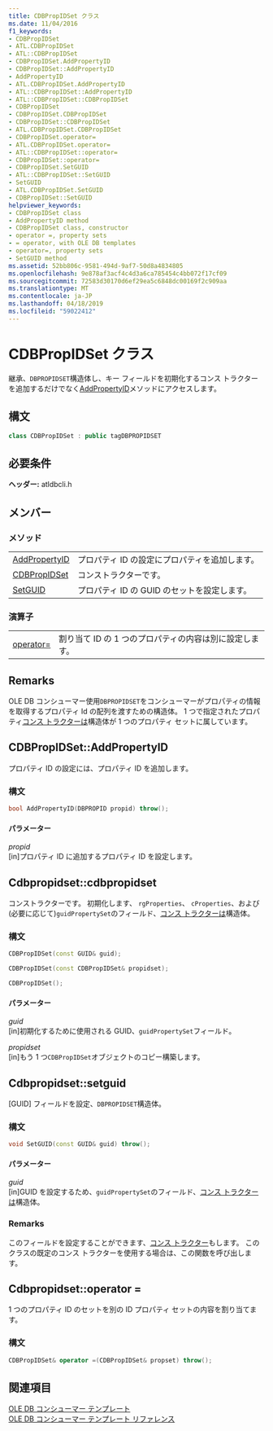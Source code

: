 ```yaml
---
title: CDBPropIDSet クラス
ms.date: 11/04/2016
f1_keywords:
- CDBPropIDSet
- ATL.CDBPropIDSet
- ATL::CDBPropIDSet
- CDBPropIDSet.AddPropertyID
- CDBPropIDSet::AddPropertyID
- AddPropertyID
- ATL.CDBPropIDSet.AddPropertyID
- ATL::CDBPropIDSet::AddPropertyID
- ATL::CDBPropIDSet::CDBPropIDSet
- CDBPropIDSet
- CDBPropIDSet.CDBPropIDSet
- CDBPropIDSet::CDBPropIDSet
- ATL.CDBPropIDSet.CDBPropIDSet
- CDBPropIDSet.operator=
- ATL.CDBPropIDSet.operator=
- ATL::CDBPropIDSet::operator=
- CDBPropIDSet::operator=
- CDBPropIDSet.SetGUID
- ATL::CDBPropIDSet::SetGUID
- SetGUID
- ATL.CDBPropIDSet.SetGUID
- CDBPropIDSet::SetGUID
helpviewer_keywords:
- CDBPropIDSet class
- AddPropertyID method
- CDBPropIDSet class, constructor
- operator =, property sets
- = operator, with OLE DB templates
- operator=, property sets
- SetGUID method
ms.assetid: 52bb806c-9581-494d-9af7-50d8a4834805
ms.openlocfilehash: 9e878af3acf4c4d3a6ca785454c4bb072f17cf09
ms.sourcegitcommit: 72583d30170d6ef29ea5c6848dc00169f2c909aa
ms.translationtype: MT
ms.contentlocale: ja-JP
ms.lasthandoff: 04/18/2019
ms.locfileid: "59022412"
---
```

# <a name="cdbpropidset-class"></a>CDBPropIDSet クラス

継承、`DBPROPIDSET`構造体し、キー フィールドを初期化するコンス トラクターを追加するだけでなく[AddPropertyID](../../data/oledb/cdbpropidset-addpropertyid.md)メソッドにアクセスします。

## <a name="syntax"></a>構文

```cpp
class CDBPropIDSet : public tagDBPROPIDSET
```

## <a name="requirements"></a>必要条件

**ヘッダー:** atldbcli.h

## <a name="members"></a>メンバー

### <a name="methods"></a>メソッド

|||
|-|-|
|[AddPropertyID](#addpropertyid)|プロパティ ID の設定にプロパティを追加します。|
|[CDBPropIDSet](#cdbpropidset)|コンストラクターです。|
|[SetGUID](#setguid)|プロパティ ID の GUID のセットを設定します。|

### <a name="operators"></a>演算子

|||
|-|-|
|[operator=](#op_equal)|割り当て ID の 1 つのプロパティの内容は別に設定します。|

## <a name="remarks"></a>Remarks

OLE DB コンシューマー使用`DBPROPIDSET`をコンシューマーがプロパティの情報を取得するプロパティ Id の配列を渡すための構造体。 1 つで指定されたプロパティ[コンス トラクターは](/previous-versions/windows/desktop/ms717981(v=vs.85))構造体が 1 つのプロパティ セットに属しています。

## <a name="addpropertyid"></a> CDBPropIDSet::AddPropertyID

プロパティ ID の設定には、プロパティ ID を追加します。

### <a name="syntax"></a>構文

```cpp
bool AddPropertyID(DBPROPID propid) throw();
```

#### <a name="parameters"></a>パラメーター

*propid*<br/>
[in]プロパティ ID に追加するプロパティ ID を設定します。

## <a name="cdbpropidset"></a> Cdbpropidset::cdbpropidset

コンストラクターです。 初期化します、 `rgProperties`、 `cProperties`、および (必要に応じて)`guidPropertySet`のフィールド、[コンス トラクターは](/previous-versions/windows/desktop/ms717981(v=vs.85))構造体。

### <a name="syntax"></a>構文

```cpp
CDBPropIDSet(const GUID& guid);

CDBPropIDSet(const CDBPropIDSet& propidset);

CDBPropIDSet();
```

#### <a name="parameters"></a>パラメーター

*guid*<br/>
[in]初期化するために使用される GUID、`guidPropertySet`フィールド。

*propidset*<br/>
[in]もう 1 つ`CDBPropIDSet`オブジェクトのコピー構築します。

## <a name="setguid"></a> Cdbpropidset::setguid

[GUID] フィールドを設定、`DBPROPIDSET`構造体。

### <a name="syntax"></a>構文

```cpp
void SetGUID(const GUID& guid) throw();
```

#### <a name="parameters"></a>パラメーター

*guid*<br/>
[in]GUID を設定するため、`guidPropertySet`のフィールド、[コンス トラクターは](/previous-versions/windows/desktop/ms717981(v=vs.85))構造体。

### <a name="remarks"></a>Remarks

このフィールドを設定することができます、[コンス トラクター](../../data/oledb/cdbpropidset-cdbpropidset.md)もします。 このクラスの既定のコンス トラクターを使用する場合は、この関数を呼び出します。

## <a name="op_equal"></a> Cdbpropidset::operator =

1 つのプロパティ ID のセットを別の ID プロパティ セットの内容を割り当てます。

### <a name="syntax"></a>構文

```cpp
CDBPropIDSet& operator =(CDBPropIDSet& propset) throw();
```

## <a name="see-also"></a>関連項目

[OLE DB コンシューマー テンプレート](../../data/oledb/ole-db-consumer-templates-cpp.md)<br/>
[OLE DB コンシューマー テンプレート リファレンス](../../data/oledb/ole-db-consumer-templates-reference.md)